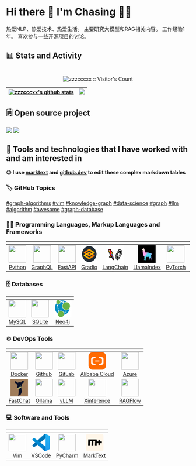 # Hi there 👋 I'm Chasing 👨‍💻

热爱NLP、热爱技术、热爱生活。
主要研究大模型和RAG相关内容。
工作经验1年。
喜欢参与一些开源项目的讨论。

<h2>📊 Stats and Activity</h2>
<p align="center"><br><img src="https://count.getloli.com/get/@:zzzcccxx?theme=rule34" alt="zzzcccxx :: Visitor's Count" /></p>

| <a href="https://github.com/anuraghazra/github-readme-stats"><img src="https://github-readme-stats.vercel.app/api?username=zzzcccxx&theme=transparent&show_icons=true&include_all_commits=true&count_private=true&hide_border=true&line_height=20&bg_color=00000000" alt="zzzcccxx's github stats" /></a> | <a href="https://github.com/anuraghazra/github-readme-stats"><img src="https://github-readme-stats.vercel.app/api/top-langs/?username=zzzcccxx&theme=transparent&layout=compact&hide_border=true&bg_color=00000000" /></a> |
| --------------------------------------------------------------------------------------------------------------------------------------------------------------------------------------------------------------------------------------------------------------------------------------------------------------- | ------------------------------------------------------------------------------------------------------------------------------------------------------------------------------------------------------------------------------- |
<h2>🗒️ Open source project </h2>

[![](https://github-readme-stats.vercel.app/api/pin/?username=zzzcccxx&repo=nano-graphrag)](https://github.com/zzzcccxx/nano-graphrag)
[![](https://github-readme-stats.vercel.app/api/pin/?username=zzzcccxx&repo=goods_glm)](https://github.com/zzzcccxx/goods_glm)
<br>

<h2>🧰 Tools and technologies that I have worked with and am interested in</h2>

**😉 I use [marktext](https://github.com/marktext/marktext) and [github.dev](https://github.dev/) to edit these complex markdown tables**

<h3>🏷️ GitHub Topics</h3>

[#graph-algorithms](https://github.com/topics/graph-algorithms)
[#vim](https://github.com/topics/vim)
[#knowledge-graph](https://github.com/topics/knowledge-graph)
[#data-science](https://github.com/topics/data-science)
[#graph](https://github.com/topics/graph)
[#llm](https://github.com/topics/llm)
[#algorithm](https://github.com/topics/algorithm)
[#awesome](https://github.com/topics/awesome)
[#graph-database](https://github.com/topics/graph-database)

<h3>👨‍💻 Programming Languages, Markup Languages and Frameworks</h3>

| <!-- -->                                                                                                                                                                                                                                                 | <!-- -->                                                                                                                                                                                                                                                                                         | <!-- -->                                                                                                                                                                                                                                                                                                 | <!-- -->                                                                                                                                                                                                                                                                                                    | <!-- -->                                                                                                                                                                                                                                                                                                     | <!-- -->                                                                                                                                                                                                                                                                                                                    | <!-- -->                                                                                                                                                                                                                                                                                             | <!-- -->                                                                                                                                                                                                                                                            |
|:--------------------------------------------------------------------------------------------------------------------------------------------------------------------------------------------------------------------------------------------------------:|:------------------------------------------------------------------------------------------------------------------------------------------------------------------------------------------------------------------------------------------------------------------------------------------------:|:--------------------------------------------------------------------------------------------------------------------------------------------------------------------------------------------------------------------------------------------------------------------------------------------------------:|:-----------------------------------------------------------------------------------------------------------------------------------------------------------------------------------------------------------------------------------------------------------------------------------------------------------:|:------------------------------------------------------------------------------------------------------------------------------------------------------------------------------------------------------------------------------------------------------------------------------------------------------------:|:---------------------------------------------------------------------------------------------------------------------------------------------------------------------------------------------------------------------------------------------------------------------------------------------------------------------------:|:----------------------------------------------------------------------------------------------------------------------------------------------------------------------------------------------------------------------------------------------------------------------------------------------------:|:-------------------------------------------------------------------------------------------------------------------------------------------------------------------------------------------------------------------------------------------------------------------:|
| <a href="https://www.python.org/" target="_blank"><img style="width: 48px; height: 48px; margin: 0 auto;" src="https://techstack-generator.vercel.app/python-icon.svg" /><div style="text-align: center; white-space: nowrap;">Python</div></a>                                                          | <a href="https://graphql.org/" target="_blank"><img style="width: 48px; height: 48px; margin: 0 auto;" src="https://techstack-generator.vercel.app/graphql-icon.svg" /><div style="text-align: center; white-space: nowrap;">GraphQL</div></a>                      | <a href="https://github.com/tiangolo/fastapi" target="_blank"><img style="width: 48px; height: 48px; margin: 0 auto;" src="https://skillicons.dev/icons?theme=light&i=fastapi" /><div style="text-align: center; white-space: nowrap;">FastAPI</div></a> | <a href="https://github.com/gradio-app/gradio" target="_blank"><img style="width: 48px; height: 48px; margin: 0 auto;" src="https://raw.githubusercontent.com/zzzcccxx/zzzcccxx/master/public/icons/gradio.png" /><div style="text-align: center; white-space: nowrap;">Gradio</div></a> | <a href="https://github.com/langchain-ai/langchain" target="_blank"><img style="width: 48px; height: 48px; margin: 0 auto;" src="https://raw.githubusercontent.com/zzzcccxx/zzzcccxx/master/public/icons/langchain.png" /><div style="text-align: center; white-space: nowrap;">LangChain</div></a> | <a href="https://github.com/run-llama/llama_index" target="_blank"><img style="width: 48px; height: 48px; margin: 0 auto;" src="https://raw.githubusercontent.com/zzzcccxx/zzzcccxx/master/public/icons/llamaindex.png" /><div style="text-align: center; white-space: nowrap;">LlamaIndex</div></a> | <a href="https://github.com/pytorch/pytorch" target="_blank"><img style="width: 48px; height: 48px; margin: 0 auto;" src="https://skillicons.dev/icons?theme=light&i=pytorch" /><div style="text-align: center; white-space: nowrap;">PyTorch</div></a>                                                                     | <a href="https://github.com/huggingface/transformers" target="_blank"><img style="width: 48px; height: 48px; margin: 0 auto;" src="https://huggingface.co/datasets/huggingface/brand-assets/resolve/main/hf-logo.svg" /><div style="text-align: center; white-space: nowrap;">Transformers</div></a> 


<h3>🗄️ Databases</h3>


| <!-- -->                                                                                                                                                                                                                                     | <!-- -->                                                                                                                                                                                                                                             | <!-- -->                                                                                                                                                                                                                                                                                      |
|:--------------------------------------------------------------------------------------------------------------------------------------------------------------------------------------------------------------------------------------------:|:----------------------------------------------------------------------------------------------------------------------------------------------------------------------------------------------------------------------------------------------------:|:---------------------------------------------------------------------------------------------------------------------------------------------------------------------------------------------------------------------------------------------------------------------------------------------:|
| <a href="https://www.mysql.com/" target="_blank"><img style="width: 48px; height: 48px; margin: 0 auto;" src="https://techstack-generator.vercel.app/mysql-icon.svg" /><div style="text-align: center; white-space: nowrap;">MySQL</div></a> | <a href="https://www.sqlite.org/index.html" target="_blank"><img style="width: 48px; height: 48px; margin: 0 auto;" src="https://skillicons.dev/icons?theme=light&i=sqlite" /><div style="text-align: center; white-space: nowrap;">SQLite</div></a> | <a href="https://github.com/neo4j/neo4j" target="_blank"><img style="width: 48px; height: 48px; margin: 0 auto;" src="https://raw.githubusercontent.com/zzzcccxx/zzzcccxx/master/public/icons/neo4j-icon.svg" /><div style="text-align: center; white-space: nowrap;">Neo4j</div></a> |

<h3>⚙️ DevOps Tools</h3>

| <!-- -->                                                                                                                                                                                                                                                                                               | <!-- -->                                                                                                                                                                                                                                                                                  | <!-- -->                                                                                                                                                                                                                                                                                                   | <!-- -->                                                                                                                                                                                                                                                                                             | <!-- -->                                                                                                                                                                                                                                                                                                   |
|:------------------------------------------------------------------------------------------------------------------------------------------------------------------------------------------------------------------------------------------------------------------------------------------------------:|:-----------------------------------------------------------------------------------------------------------------------------------------------------------------------------------------------------------------------------------------------------------------------------------------:|:----------------------------------------------------------------------------------------------------------------------------------------------------------------------------------------------------------------------------------------------------------------------------------------------------------:|:----------------------------------------------------------------------------------------------------------------------------------------------------------------------------------------------------------------------------------------------------------------------------------------------------:|:----------------------------------------------------------------------------------------------------------------------------------------------------------------------------------------------------------------------------------------------------------------------------------------------------------:|
| <a href="https://www.docker.com/" target="_blank"><img style="width: 48px; height: 48px; margin: 0 auto;" src="https://techstack-generator.vercel.app/docker-icon.svg" /><div style="text-align: center; white-space: nowrap;">Docker</div></a>                                                        | <a href="https://github.com/" target="_blank"><img style="width: 48px; height: 48px; margin: 0 auto;" src="https://techstack-generator.vercel.app/github-icon.svg" /><div style="text-align: center; white-space: nowrap;">Github</div></a>                                                                        | <a href="https://gitlab.com/" target="_blank"><img style="width: 48px; height: 48px; margin: 0 auto;" src="https://skillicons.dev/icons?theme=light&i=gitlab" /><div style="text-align: center; white-space: nowrap;">GitLab</div></a>               | <a href="https://cn.aliyun.com/" target="_blank"><img style="width: 48px; height: 48px; margin: 0 auto;" src="https://raw.githubusercontent.com/zzzcccxx/zzzcccxx/master/public/icons/aliyun.png" /><div style="text-align: center; white-space: nowrap;">Alibaba Cloud</div></a> | <a href="https://azure.microsoft.com/" target="_blank"><img style="width: 48px; height: 48px; margin: 0 auto;" src="https://skillicons.dev/icons?theme=light&i=azure" /><div style="text-align: center; white-space: nowrap;">Azure</div></a>                                                              |
| <a href="https://github.com/lm-sys/FastChat" target="_blank"><img style="width: 48px; height: 48px; margin: 0 auto;" src="https://raw.githubusercontent.com/zzzcccxx/zzzcccxx/master/public/icons/vicuna_logo.jpeg" /><div style="text-align: center; white-space: nowrap;">FastChat</div></a> | <a href="https://github.com/ollama/ollama" target="_blank"><img style="width: 48px; height: 48px; margin: 0 auto;" src="https://ollama.com/public/ollama.png" /><div style="text-align: center; white-space: nowrap;">Ollama</div></a>                                                    | <a href="https://github.com/vllm-project/vllm" target="_blank"><img style="width: 48px; height: 48px; margin: 0 auto;" src="https://docs.vllm.ai/en/latest/_static/vllm-logo-text-light.png" /><div style="text-align: center; white-space: nowrap;">vLLM</div></a>  |  <a href="https://github.com/xorbitsai/inference" target="_blank"><img style="width: 48px; height: 48px; margin: 0 auto;" src="https://avatars.githubusercontent.com/u/109655068?s=48" /><div style="text-align: center; white-space: nowrap;">Xinference</div></a>   |    <a href="https://github.com/infiniflow/ragflow" target="_blank"><img style="width: 48px; height: 48px; margin: 0 auto;" src="https://ragflow.io/img/logo.svg" /><div style="text-align: center; white-space: nowrap;">RAGFlow</div></a>   |

<h3>💻 Software and Tools</h3>

| <!-- -->                                                                                                                                                                                                                                                                                               | <!-- -->                                                                                                                                                                                                                                                                                          | <!-- -->                                                                                                                                                                                                                                                                                              | <!-- -->                                                                                                                                                                                                                                                                                                   |
|:------------------------------------------------------------------------------------------------------------------------------------------------------------------------------------------------------------------------------------------------------------------------------------------------------:|:-------------------------------------------------------------------------------------------------------------------------------------------------------------------------------------------------------------------------------------------------------------------------------------------------:|:-----------------------------------------------------------------------------------------------------------------------------------------------------------------------------------------------------------------------------------------------------------------------------------------------------:|:----------------------------------------------------------------------------------------------------------------------------------------------------------------------------------------------------------------------------------------------------------------------------------------------------------:|
| <a href="https://github.com/vim/vim" target="_blank"> <img style="width: 48px; height: 48px; margin: 0 auto;" src="https://www.vim.org/images/vimlogo.svg" /> <div style="text-align: center; white-space: nowrap;">Vim</div></a>                                                                      | <a href="https://github.com/microsoft/vscode" target="_blank"> <img style="width: 48px; height: 48px; margin: 0 auto;" src="https://raw.githubusercontent.com/zzzcccxx/zzzcccxx/master/public/icons/vscode.svg" /> <div style="text-align: center; white-space: nowrap;">VSCode</div></a> | <a href="https://www.jetbrains.com/pycharm/" target="_blank"> <img style="width: 48px; height: 48px; margin: 0 auto;" src="https://resources.jetbrains.com/storage/products/company/brand/logos/PyCharm_icon.svg" /> <div style="text-align: center; white-space: nowrap;">PyCharm</div></a>               | <a href="https://github.com/marktext/marktext" target="_blank"> <img style="width: 48px; height: 48px; margin: 0 auto;" src="https://raw.githubusercontent.com/marktext/marktext/develop/static/logo-small.png" /> <div style="text-align: center; white-space: nowrap;">MarkText</div></a> |